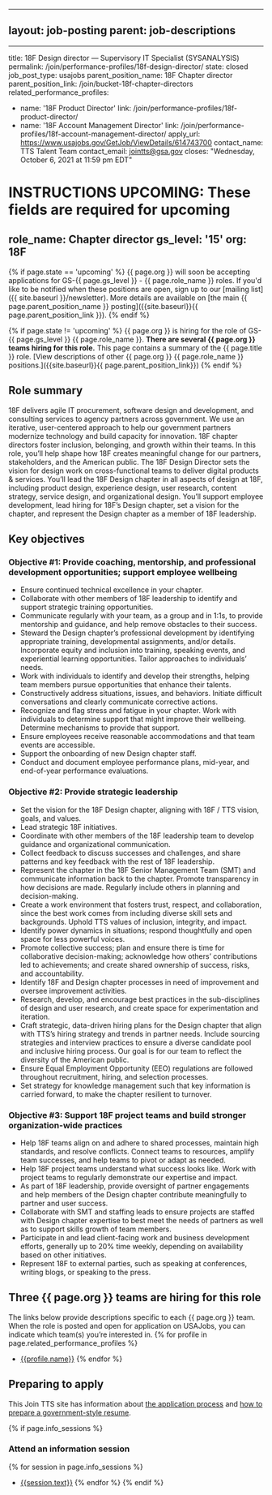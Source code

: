 
---
layout: job-posting
parent: job-descriptions
---

---
title: 18F Design director — Supervisory IT Specialist (SYSANALYSIS)
permalink: /join/performance-profiles/18f-design-director/
state: closed
job_post_type: usajobs
parent_position_name: 18F Chapter director
parent_position_link: /join/bucket-18f-chapter-directors
related_performance_profiles:
  - name: '18F Product Director'
    link: /join/performance-profiles/18f-product-director/
  - name: '18F Account Management Director'
    link: /join/performance-profiles/18f-account-management-director/
apply_url: https://www.usajobs.gov/GetJob/ViewDetails/614743700
contact_name: TTS Talent Team
contact_email: jointts@gsa.gov
closes: "Wednesday, October 6, 2021 at 11:59 pm EDT"

# INSTRUCTIONS UPCOMING: These fields are required for upcoming
role_name: Chapter director
gs_level: '15'
org: 18F
---
{% if page.state == 'upcoming' %}
{{ page.org }} will soon be accepting applications for GS-{{ page.gs_level }} - {{ page.role_name }} roles. If you'd like to be
  notified when these positions are open, sign up to our [mailing list]({{ site.baseurl }}/newsletter). More details are available on [the main {{ page.parent_position_name }} posting]({{site.baseurl}}{{ page.parent_position_link }}).
{% endif %}

{% if page.state != 'upcoming' %}
{{ page.org }} is hiring for the role of GS-{{ page.gs_level }} {{ page.role_name }}. **There are several {{ page.org }} teams hiring for this role.** This page contains a summary of the {{ page.title }} role. [View descriptions of other {{ page.org }} {{ page.role_name }} positions.]({{site.baseurl}}{{ page.parent_position_link}})
{% endif %}


## Role summary

18F delivers agile IT procurement, software design and development, and consulting services to agency partners across government. We use an iterative, user-centered approach to help our government partners modernize technology and build capacity for innovation. 18F chapter directors foster inclusion, belonging, and growth within their teams. In this role, you’ll help shape how 18F creates meaningful change for our partners, stakeholders, and the American public.
The 18F Design Director sets the vision for design work on cross-functional teams to deliver digital products & services. You’ll lead the 18F Design chapter in all aspects of design at 18F, including product design, experience design, user research, content strategy, service design, and organizational design. You’ll support employee development, lead hiring for 18F’s Design chapter, set a vision for the chapter, and represent the Design chapter as a member of 18F leadership.

## Key objectives

### Objective #1: Provide coaching, mentorship, and professional development opportunities; support employee wellbeing
- Ensure continued technical excellence in your chapter.
-  Collaborate with other members of 18F leadership to identify and support strategic training opportunities.
-  Communicate regularly with your team, as a group and in 1:1s, to provide mentorship and guidance, and help remove obstacles to their success.
-  Steward the Design chapter’s professional development by identifying appropriate training, developmental assignments, and/or details. Incorporate equity and inclusion into training, speaking events, and experiential learning opportunities. Tailor approaches to individuals’ needs.
-  Work with individuals to identify and develop their strengths, helping team members pursue opportunities that enhance their talents.
-  Constructively address situations, issues, and behaviors. Initiate difficult conversations and clearly communicate corrective actions.
-  Recognize and flag stress and fatigue in your chapter. Work with individuals to determine support that might improve their wellbeing. Determine mechanisms to provide that support.
-  Ensure employees receive reasonable accommodations and that team events are accessible.
-  Support the onboarding of new Design chapter staff.
-  Conduct and document employee performance plans, mid-year, and end-of-year performance evaluations.

### Objective #2: Provide strategic leadership
- Set the vision for the 18F Design chapter, aligning with 18F / TTS vision, goals, and values.
-  Lead strategic 18F initiatives.
-  Coordinate with other members of the 18F leadership team to develop guidance and organizational communication.
-  Collect feedback to discuss successes and challenges, and share patterns and key feedback with the rest of 18F leadership.
-  Represent the chapter in the 18F Senior Management Team (SMT) and communicate information back to the chapter. Promote transparency in how decisions are made. Regularly include others in planning and decision-making.
-  Create a work environment that fosters trust, respect, and collaboration, since the best work comes from including diverse skill sets and backgrounds. Uphold TTS values of inclusion, integrity, and impact.
-  Identify power dynamics in situations; respond thoughtfully and open space for less powerful voices.
-  Promote collective success; plan and ensure there is time for collaborative decision-making; acknowledge how others’ contributions led to achievements; and create shared ownership of success, risks, and accountability.
-  Identify 18F and Design chapter processes in need of improvement and oversee improvement activities.
-  Research, develop, and encourage best practices in the sub-disciplines of design and user research, and create space for experimentation and iteration.
-  Craft strategic, data-driven hiring plans for the Design chapter that align with TTS’s hiring strategy and trends in partner needs. Include sourcing strategies and interview practices to ensure a diverse candidate pool and inclusive hiring process. Our goal is for our team to reflect the diversity of the American public.
-  Ensure Equal Employment Opportunity (EEO) regulations are followed throughout recruitment, hiring, and selection processes.
-  Set strategy for knowledge management such that key information is carried forward, to make the chapter resilient to turnover.

### Objective #3: Support 18F project teams and build stronger organization-wide practices
-  Help 18F teams align on and adhere to shared processes, maintain high standards, and resolve conflicts. Connect teams to resources, amplify team successes, and help teams to pivot or adapt as needed.
-  Help 18F project teams understand what success looks like. Work with project teams to regularly demonstrate our expertise and impact.
-  As part of 18F leadership, provide oversight of partner engagements and help members of the Design chapter contribute meaningfully to partner and user success.
-  Collaborate with SMT and staffing leads to ensure projects are staffed with Design chapter expertise to best meet the needs of partners as well as to support skills growth of team members.
-  Participate in and lead client-facing work and business development efforts, generally up to 20% time weekly, depending on availability based on other initiatives.
-  Represent 18F to external parties, such as speaking at conferences, writing blogs, or speaking to the press.

## Three {{ page.org }} teams are hiring for this role

The links below provide descriptions specific to each {{ page.org }} team. When the role is posted and open for application on USAJobs, you can indicate which team(s) you’re interested in.
{% for profile in page.related_performance_profiles %}
  - [{{profile.name}}]({{site.baseurl}}{{profile.link}})
{% endfor %}

## Preparing to apply

This Join TTS site has information about [the application process](https://join.tts.gsa.gov/hiring-process/) and [how to prepare a government-style resume](https://join.tts.gsa.gov/resume/).

{% if page.info_sessions %}
### Attend an information session
{% for session in page.info_sessions %}
- [{{session.text}}]({{session.link}})
{% endfor %}
{% endif %}
